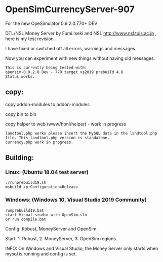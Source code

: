 # OpenSimCurrencyServer-907
For the new OpeSimulator 0.9.2.0.770+ DEV

DTL/NSL Money Server by Fumi.Iseki and NSL http://www.nsl.tuis.ac.jp , here is my test revision.

I have fixed or switched off all errors, warnings and messages.

Now you can experiment with new things without having old messages.

    This is currently being tested with:
    opensim-0.9.2.0 Dev - 770 target vs2019 prebuild 4.8
    Status works.

## copy:

copy addon-modules to addon-modules

copy bin to bin

copy helper to web (www/html/helper) - work in progress

    landtool.php works please insert the MySQL data in the landtool.php file. This landtool.php version is standalone.
    currency.php work in progress.

## Building:

### Linux: (Ubuntu 18.04 test server)

    ./runprebuild19.sh
    msbuild /p:Configuration=Release

### Windows: (Windows 10, Visual Studio 2019 Community)

    runprebuild19.bat
    start Visual studio with OpenSim.sln 
    or run compile.bat
    
Config: Robust, MoneyServer and OpenSim.

Start: 1. Robust, 2. MoneyServer, 3. OpenSim regions.

INFO: On Windows and Visual Studio, the Money Server only starts when mysql is running and config is set.
